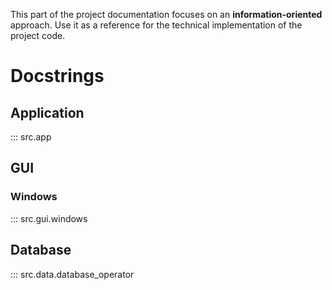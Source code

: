 This part of the project documentation focuses on
an **information-oriented** approach. Use it as a
reference for the technical implementation of the
project code.

# Docstrings

## Application

::: src.app

## GUI

### Windows

::: src.gui.windows

## Database

::: src.data.database_operator